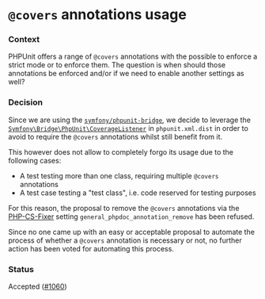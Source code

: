 # `@covers` annotations usage

### Context

PHPUnit offers a range of `@covers` annotations with the possible to enforce a strict mode or to
enforce them. The question is when should those annotations be enforced and/or if we need to enable
another settings as well?


### Decision

Since we are using the [`symfony/phpunit-bridge`][phpunit-bridge], we decide to leverage the
[`Symfony\Bridge\PhpUnit\CoverageListener`][code-coverage-listener] in `phpunit.xml.dist` in order to avoid to require the
`@covers` annotations whilst still benefit from it.

This however does not allow to completely forgo its usage due to the following cases:

- A test testing more than one class, requiring multiple `@covers` annotations
- A test case testing a "test class", i.e. code reserved for testing purposes

For this reason, the proposal to remove the `@covers` annotations via the [PHP-CS-Fixer][php-cs-fixer]
setting `general_phpdoc_annotation_remove` has been refused.

Since no one came up with an easy or acceptable proposal to automate the process of whether a
`@covers` annotation is necessary or not, no further action has been voted for automating this
process.


### Status

Accepted ([#1060][1060])


[code-coverage-listener]: https://symfony.com/doc/current/components/phpunit_bridge.html#code-coverage-listener
[phpunit-bridge]: https://packagist.org/packages/symfony/phpunit-bridge
[php-cs-fixer]: https://github.com/FriendsOfPHP/PHP-CS-Fixer
[1060]: https://github.com/infection/infection/pull/1060
